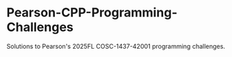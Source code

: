 # Pearson-CPP-Programming-Challenges
Solutions to Pearson's 2025FL COSC-1437-42001 programming challenges.
